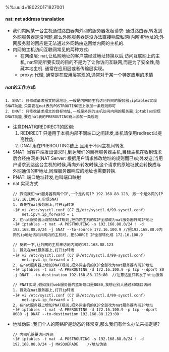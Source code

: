 %%:uuid=180220171827001
#### nat: net address translation
- 我们内网某一台主机通过路由器向外网的服务器发起请求: 通过路由器,转发到外网服务器是没问题,那么外网服务器是没办法直接响应私网(内网)IP地址的;外网服务器的回应是无法通过外网路由送回给内网的主机的.
- 内网的主机访问互联网常见的两种方式:
    - 在网络层: nat,让私网地址的客户端经过地址转换以后,访问互联网上的主机, nat早期所要实现的目的不是为了让你访问互联网,而是为了安全性,隐藏本地主机. 通常在应用层或者传输层实现。
    - proxy: 代理, 通常是在应用层实现的,通常对于某一个特定应用的求情
##### nat的工作方式:
    1. SNAT: 只修改请求报文的源地址,一般是内网的主机访问外网的服务器;iptables实现SNAT功能,只需要在nat表的POSTROUTING链上添加一条规则即可
    2. DNAT: 只修改请求报文的目标地址,一般是外网的主机访问内网的服务器;iptables实现DNAT功能,要在nat表的PREROUTING链上添加一条规则
- 注意DNAT和REDIRECT的区别:
    1. REDIRECT 只适用于本机内部不同端口之间转发,本机请使用redirect以提高性能.
    2. DNAT用在PREROUTING链上,且用于不同主机间转发
- SNAT: 当客户端发出请求时,到达我们的目标服务器主机,目标主机在收到请求后会经由网关(NAT Server: 根据用户请求修改地址的规则而已)向外发送;当用户请求到达这台主机的时候,再向外转发时候,这个请求的原地址就会转换成与外网通信的IP地址,同理服务器响应的地址也需要转换.
- PNAT: 端口地址转发,也叫端口映射
- nat 实现方式
    ```
    // 假设我们nat服务器有两个IP,一个是内网IP 192.168.88.123, 另一个是外网的IP 172.16.100.9;实现SNAT
    1. 首先在nat服务器上,打开ip转发
    ~]# vi /etc/sysctl.conf (C7 是/etc/sysctl.d/99-sysctl.conf)
        net.ipv4.ip_forward = 1
    2. 在nat服务器上增加SNAT规则,把内网主机的SIP全部改为nat服务器外网IP地址
    ~]# iptables -t nat -A POSTROUTING -s 192.168.88.0/24 ! -d 192.168.88.0/24 -j SNAT --to-source 172.16.100.9 //把192.168.88.0内网的ip地址访问非网内的主机时, 把SOURCE IP全部转化成 172.16.100.9
    
    // 反转一下,让外网的主机来访问内网的192.168.88.123
    1. 首先在nat服务器上,打开ip转发
    ~]# vi /etc/sysctl.conf (C7 是/etc/sysctl.d/99-sysctl.conf)
        net.ipv4.ip_forward = 1
    2. 在nat服务器上增加DNAT规则,把外网主机的DIP全部改为nat服务器内网IP地址
    ~]# iptables -t nat -A PREROUTING -d 172.16.100.9 -p tcp --dport 80 -j DNAT --to-destination 192.168.88.123:80  //注意这里只转发了http服务
    
    // PNAT实现,假如我们web服务器的监听端口是8080,我想让别人通过80端口访问
    1. 首先在nat服务器上,打开ip转发
    ~]# vi /etc/sysctl.conf (C7 是/etc/sysctl.d/99-sysctl.conf)
        net.ipv4.ip_forward = 1
    2. 在nat服务器上增加PNAT规则,把外网主机的DIP全部改为nat服务器内网IP地址
    ~]# iptables -t nat -A PREROUTING -d 172.16.100.9 -p tcp --dport 8080 -j DNAT --to-destination 192.168.88.123:80 
    ```
- 地址伪装: 我们个人的网络IP是动态的经常变,那么我们有什么办法来搞定呢?
    ```
    // 内网机器要访问外网
    ~]# iptables -t nat -A POSTROUTING -s 192.168.88.0/24 ! -d 192.168.88.0/24 -j MASQUERADE    //地址伪装
    ```

